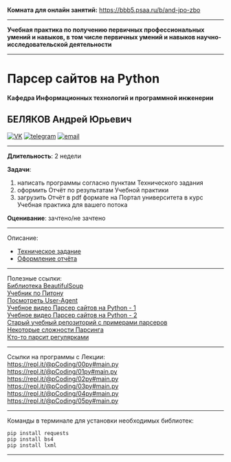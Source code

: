 **Комната для онлайн занятий:** https://bbb5.psaa.ru/b/and-jpo-zbo  

---

**Учебная практика по получению первичных профессиональных умений и навыков, в том числе первичных умений и навыков научно-исследовательской деятельности**  

---  

# Парсер сайтов на Python  
**Кафедра Информационных технологий и программной инженерии**  
## БЕЛЯКОВ Андрей Юрьевич  

[![VK](https://pcoding.ru/ico/vk.png)](https://vk.com/permCube)
[![telegram](https://pcoding.ru/ico/telegram.png)](https://t.me/AndreyPerm)
[![email](https://pcoding.ru/ico/email.png)](mailto:tt@59.ru)

--- 

**Длительность**: 2 недели  

**Задачи**:  
1) написать программы согласно пунктам Технического задания  
2) оформить Отчёт по результатам Учебной практики  
3) загрузить Отчёт в pdf формате на Портал университета в курс Учебная практика для вашего потока  

**Оценивание**: зачтено/не зачтено  

---  

Описание:  
* [Техническое задание](https://github.com/permCoding/py-parser-sports/blob/main/task.md)  
* [Оформление отчёта](https://github.com/permCoding/py-parser-sports/blob/main/otchet.md)  

---  

Полезные ссылки:  
[Библиотека BeautifulSoup](https://python-scripts.com/beautifulsoup-html-parsing)  
[Учебник по Питону](https://pcoding.ru/pdf/PythonJunior.pdf)  
[Посмотреть User-Agent](https://ciox.ru/check-user-agent)  
[Учебное видео Парсер сайтов на Python - 1](https://youtu.be/_3x5hMwSTm0)  
[Учебное видео Парсер сайтов на Python - 2](https://youtu.be/jqtmYhEOJTI)  
[Старый учебный репозиторий с примерами парсеров](https://github.com/permCoding/py-parser-examples)  
[Некоторые сложности Парсинга](https://tproger.ru/translations/web-scraping-without-getting-blocked/)  
[Кто-то парсит регулярками](https://habr.com/ru/post/349860/)  

---  

Ссылки на программы с Лекции:  
https://repl.it/@pCoding/00py#main.py
https://repl.it/@pCoding/01py#main.py
https://repl.it/@pCoding/02py#main.py
https://repl.it/@pCoding/03py#main.py
https://repl.it/@pCoding/04py#main.py
https://repl.it/@pCoding/05py#main.py

---  

Команды в терминале для установки необходимых библиотек:  
```
pip install requests
pip install bs4
pip install lxml
```
---
